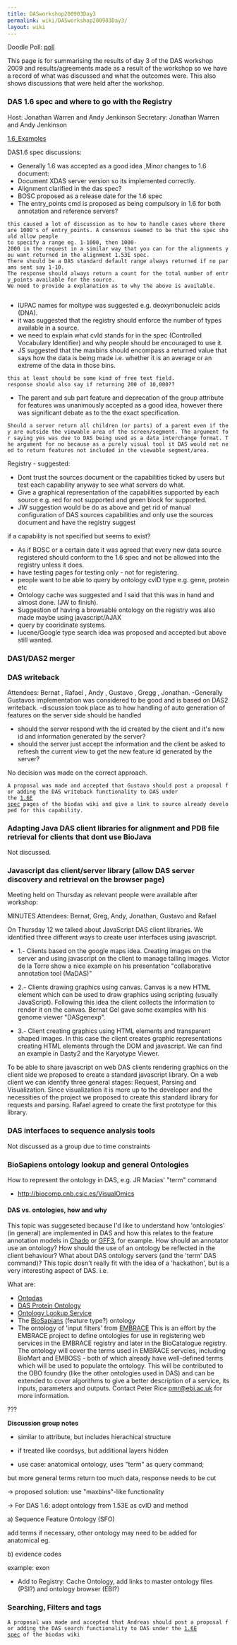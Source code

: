 ```yaml
---
title: DASworkshop200903Day3
permalink: wiki/DASworkshop200903Day3/
layout: wiki
---
```


Doodle Poll: [poll](http://doodle.com/68bxciw5vaqq7icw)

This page is for summarising the results of day 3 of the DAS workshop
2009 and results/agreements made as a result of the workshop so we have
a record of what was discussed and what the outcomes were. This also
shows discussions that were held after the workshop.

### DAS 1.6 spec and where to go with the Registry

Host: Jonathan Warren and Andy Jenkinson Secretary: Jonathan Warren and
Andy Jenkinson

[1.6\_Examples](1.6_Examples "wikilink")

DAS1.6 spec discussions:

-   Generally 1.6 was accepted as a good idea ,Minor changes to 1.6
    document:
-   Document XDAS server version so its implemented correctly.
-   Alignment clarified in the das spec?
-   BOSC proposed as a release date for the 1.6 spec
-   The entry\_points cmd is proposed as being compulsory in 1.6 for
    both annotation and reference servers?

`this caused a lot of discussion as to how to handle cases where there are 1000's of entry_points. A consensus seemed to be that the spec should allow people`  
`to specify a range eg. 1-1000, then 1000-2000 in the request in a similar way that you can for the alignments you want returned in the alignment 1.53E spec.`  
`There should be a DAS standard default range always returned if no params sent say 1-10.`  
`The response should always return a count for the total number of entry_points available for the source.`  
`We need to provide a explanation as to why the above is available.`  
`   `

-   IUPAC names for moltype was suggested e.g. deoxyribonucleic
    acids (DNA).
-   it was suggested that the registry should enforce the number of
    types available in a source.
-   we need to explain what cvId stands for in the spec (Controlled
    Vocabulary Identifier) and why people should be encouraged to
    use it.
-   JS suggested that the maxbins should encompass a returned value that
    says how the data is being made i.e. whether it is an average or an
    extreme of the data in those bins.

`this at least should be some kind of free text field.`  
`response should also say if returning 200 of 10,000??`

-   The parent and sub part feature and deprecation of the group
    attribute for features was unanimously accepted as a good idea,
    however there was significant debate as to the the
    exact specification.

`Should a server return all children (or parts) of a parent even if they are outside the viewable area of the screen/segment. The argument for saying yes was due to DAS being used as a data interchange format. The argument for no because as a purely visual tool it DAS would not need to return features not included in the viewable segment/area.`

Registry - suggested:

-   Dont trust the sources document or the capabilities ticked by users
    but test each capability anyway to see what servers do what.
-   Give a graphical representation of the capabilities supported by
    each source e.g. red for not supported and green block
    for supported.
-   JW suggestion would be do as above and get rid of manual
    configuration of DAS sources capabilities and only use the sources
    document and have the registry suggest

if a capability is not specified but seems to exist?

-   As if BOSC or a certain date it was agreed that every new data
    source registered should conform to the 1.6 spec and not be allowed
    into the registry unless it does.
-   have testing pages for testing only - not for registering.
-   people want to be able to query by ontology cvID type e.g. gene,
    protein etc
-   Ontology cache was suggested and I said that this was in hand and
    almost done. (JW to finish).
-   Suggestion of having a browsable ontology on the registry was also
    made maybe using javascript/AJAX
-   query by cooridinate systems.
-   lucene/Google type search idea was proposed and accepted but above
    still wanted.

### DAS1/DAS2 merger

### DAS writeback

Attendees: Bernat , Rafael , Andy , Gustavo , Gregg , Jonathan.
-Generally Gustavos implementation was considered to be good and is
based on DAS2 writeback. -discussion took place as to how handling of
auto generation of features on the server side should be handled

-   should the server respond with the id created by the client and it's
    new id and information generated by the server?
-   should the server just accept the information and the client be
    asked to refresh the current view to get the new feature id
    generated by the server?

No decision was made on the correct approach.

`A proposal was made and accepted that Gustavo should post a proposal for adding the DAS writeback functionality to DAS under`  
`the `[`1.6E`
`spec`](http://www.biodas.org/wiki/DAS1.6E)` pages of the biodas wiki and give a link to source already developed for this capability.`

### Adapting Java DAS client libraries for alignment and PDB file retrieval for clients that dont use BioJava

Not discussed.

### Javascript das client/server library (allow DAS server discovery and retrieval on the browser page)

Meeting held on Thursday as relevant people were available after
workshop:

MINUTES Attendees: Bernat, Greg, Andy, Jonathan, Gustavo and Rafael

On Thursday 12 we talked about JavaScript DAS client libraries. We
identified three different ways to create user interfaces using
javascript.

-   1.- Clients based on the google maps idea. Creating images on the
    server and using javascript on the client to manage tailing images.
    Victor de la Torre show a nice example on his presentation
    "collaborative annotation tool (MaDAS)"

<!-- -->

-   2.- Clients drawing graphics using canvas. Canvas is a new HTML
    element which can be used to draw graphics using scripting
    (usually JavaScript). Following this idea the client collects the
    information to render it on the canvas. Bernat Gel gave some
    examples with his genome viewer "DASgenexp".

<!-- -->

-   3.- Client creating graphics using HTML elements and transparent
    shaped images. In this case the client creates graphic
    representations creating HTML elements through the DOM
    and javascript. We can find an example in Dasty2 and the
    Karyotype Viewer.

To be able to share javascript on web DAS clients rendering graphics on
the client side we proposed to create a standard javascript library. On
a web client we can identify three general stages: Request, Parsing and
Visualization. Since visualization it is more up to the developer and
the necessities of the project we proposed to create this standard
library for requests and parsing. Rafael agreed to create the first
prototype for this library.

### DAS interfaces to sequence analysis tools

Not discussed as a group due to time constraints

### BioSapiens ontology lookup and general Ontologies

How to represent the ontology in DAS, e.g. JR Macias' "term" command

-   <http://biocomp.cnb.csic.es/VisualOmics>

#### DAS vs. ontologies, how and why

This topic was suggeseted because I'd like to understand how
'ontologies' (in general) are implemented in DAS and how this relates to
the feature annotation models in [Chado](/wiki/Chado "wikilink") or
[GFF3](/wiki/GFF3 "wikilink"), for example. How should an annotator use an
ontology? How should the use of an ontology be reflected in the client
behaviour? What about DAS ontology servers (and the 'term' DAS command)?
This topic dosn't really fit with the idea of a 'hackathon', but is a
very interesting aspect of DAS. i.e.

What are:

-   [Ontodas](/wiki/Ontodas "wikilink")
-   [DAS Protein Ontology](/wiki/DAS_Protein_Ontology "wikilink")
-   [Ontology Lookup Service](/wiki/Ontology_Lookup_Service "wikilink")
-   The [BioSapians](/wiki/BioSapians "wikilink") (feature type?) ontology
-   The ontology of 'input filters' from [EMBRACE](/wiki/EMBRACE "wikilink")
    This is an effort by the EMBRACE project to define ontologies for
    use in registering web services in the EMBRACE registry and later in
    the BioCatalogue registry. The ontology will cover the terms used in
    EMBRACE servcies, including BioMart and EMBOSS - both of which
    already have well-defined terms which will be used to populate
    the ontology. This will be contributed to the OBO foundry (like the
    other ontologies used in DAS) and can be extended to cover
    algorithms to give a better description of a service, its inputs,
    parameters and outputs. Contact Peter Rice pmr@ebi.ac.uk for
    more information.

  
???

**Discussion group notes**

-   similar to attribute, but includes hierachical structure

<!-- -->

-   if treated like coordsys, but additional layers hidden

<!-- -->

-   use case: anatomical ontology, uses "term" as query command;

but more general terms return too much data, response needs to be cut

-&gt; proposed solution: use "maxbins"-like functionality

-&gt; For DAS 1.6: adopt ontology from 1.53E as cvID and method

a) Sequence Feature Ontology (SFO)

add terms if necessary, other ontology may need to be added for
anatomical eg.

b) evidence codes

example:
<TYPE id="exon SO:0000147" category="inferred from RT-PCR experiment (ECO:0000109)">exon</TYPE>

-   Add to Registry: Cache Ontology, add links to master ontology
    files (PSI?) and ontology browser (EBI?)

### Searching, Filters and tags

`A proposal was made and accepted that Andreas should post a proposal for adding the DAS search functionality to DAS under the `[`1.6E`
`spec`](http://www.biodas.org/wiki/DAS1.6E)` of the biodas wiki`
